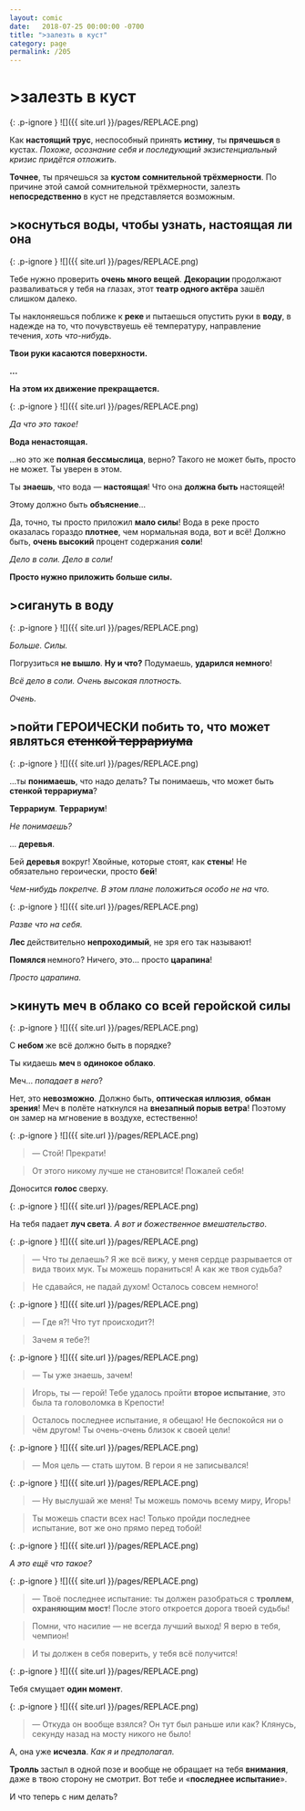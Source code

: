 ```yaml
---
layout: comic
date:   2018-07-25 00:00:00 -0700
title: ">залезть в куст"
category: page
permalink: /205
---
```

# >залезть в куст

{: .p-ignore }
![]({{ site.url }}/pages/REPLACE.png)

Как <strong>настоящий трус</strong>, неспособный принять <strong>истину</strong>, ты <strong>прячешься </strong>в кустах. <em>Похоже, осознание себя и последующий экзистенциальный кризис придётся отложить.</em>

<strong>Точнее</strong>, ты прячешься за <strong>кустом</strong> <strong>сомнительной трёхмерности</strong>. По причине этой самой сомнительной трёхмерности, залезть <strong>непосредственно </strong>в куст не представляется возможным.

## >коснуться воды, чтобы узнать, настоящая ли она

{: .p-ignore }
![]({{ site.url }}/pages/REPLACE.png)

Тебе нужно проверить <strong>очень много вещей</strong>. <strong>Декорации </strong>продолжают разваливаться у тебя на глазах, этот <strong>театр одного актёра</strong> зашёл слишком далеко.

Ты наклоняешься поближе к <strong>реке </strong>и пытаешься опустить руки в <strong>воду</strong>, в надежде на то, что почувствуешь её температуру, направление течения, <em>хоть что-нибудь</em>.

<strong>Твои руки касаются поверхности.</strong>

<strong>…</strong>

<strong>На этом их движение прекращается.</strong>

{: .p-ignore }
![]({{ site.url }}/pages/REPLACE.png)

<em>Да что это такое!</em>

<strong>Вода ненастоящая.</strong>

…но это же <strong>полная бессмыслица</strong>, верно? Такого не может быть, просто не может. Ты уверен в этом. 

Ты <strong>знаешь</strong>, что вода — <strong>настоящая</strong>! Что она <strong>должна быть</strong> настоящей!

Этому должно быть <strong>объяснение</strong>…

Да, точно, ты просто приложил <strong>мало силы</strong>! Вода в реке просто оказалась гораздо <strong>плотнее</strong>, чем нормальная вода, вот и всё! Должно быть, <strong>очень высокий</strong> процент содержания <strong>соли</strong>!<em> </em>

<em>Дело в соли. Дело в соли!</em>

<strong>Просто нужно приложить больше силы.</strong>

## >сигануть в воду

{: .p-ignore }
![]({{ site.url }}/pages/REPLACE.png)

<em>Больше. Силы.</em>

Погрузиться <strong>не вышло</strong>. <strong>Ну и что?</strong> Подумаешь, <strong>ударился немного</strong>!

<em>Всё дело в соли. Очень высокая плотность. </em>

<em>Очень.</em>

## >пойти ГЕРОИЧЕСКИ побить то, что может являться <strike>стенкой террариума</strike>

{: .p-ignore }
![]({{ site.url }}/pages/REPLACE.png)

…ты <strong>понимаешь</strong>, что надо делать? Ты понимаешь, что может быть <strong>стенкой террариума</strong>?

<strong>Террариум</strong>. <strong>Террариум</strong>! 

<em>Не понимаешь?</em>

… <strong>деревья</strong>. 

Бей <strong>деревья </strong>вокруг! Хвойные, которые стоят, как <strong>стены</strong>! Не обязательно героически, просто <strong>бей</strong>!

<em>Чем-нибудь покрепче. В этом плане положиться особо не на что.</em>

{: .p-ignore }
![]({{ site.url }}/pages/REPLACE.png)

<em>Разве что на себя.</em>

<strong>Лес </strong>действительно <strong>непроходимый</strong>, не зря его так называют!

<strong>Помялся </strong>немного? Ничего, это… просто <strong>царапина</strong>!

<em>Просто царапина.</em>

## >кинуть меч в облако со всей геройской силы

{: .p-ignore }
![]({{ site.url }}/pages/REPLACE.png)

С <strong>небом </strong>же всё должно быть в порядке?

Ты кидаешь <strong>меч </strong>в <strong>одинокое облако</strong>.

Меч… <em>попадает в него</em>? 

Нет, это <strong>невозможно</strong>. Должно быть, <strong>оптическая иллюзия</strong>, <strong>обман зрения</strong>! Меч в полёте наткнулся на <strong>внезапный порыв ветра</strong>! Поэтому он замер на мгновение в воздухе, естественно!

{: .p-ignore }
![]({{ site.url }}/pages/REPLACE.png)

<blockquote>— Стой! Прекрати!</blockquote>

<blockquote>От этого никому лучше не становится! Пожалей себя!</blockquote>

Доносится <strong>голос </strong>сверху.

{: .p-ignore }
![]({{ site.url }}/pages/REPLACE.png)

На тебя падает <strong>луч света</strong>. <em>А вот и божественное вмешательство</em>.

{: .p-ignore }
![]({{ site.url }}/pages/REPLACE.png)

<blockquote>— Что ты делаешь? Я же всё вижу, у меня сердце разрывается от вида твоих мук. Ты можешь пораниться! А как же твоя судьба?</blockquote>

<blockquote>Не сдавайся, не падай духом! Осталось совсем немного!</blockquote>

{: .p-ignore }
![]({{ site.url }}/pages/REPLACE.png)

<blockquote>— Где я?! Что тут происходит?!</blockquote>

<blockquote>Зачем я тебе?!</blockquote>

{: .p-ignore }
![]({{ site.url }}/pages/REPLACE.png)

<blockquote>— Ты уже знаешь, зачем!</blockquote>

<blockquote>Игорь, ты — герой! Тебе удалось пройти <strong>второе испытание</strong>, это была та головоломка в Крепости!</blockquote>

<blockquote>Осталось последнее испытание, я обещаю! Не беспокойся ни о чём другом! Ты очень-очень близок к своей цели! </blockquote>

{: .p-ignore }
![]({{ site.url }}/pages/REPLACE.png)

<blockquote>— Моя цель — стать шутом. В герои я не записывался!</blockquote>

{: .p-ignore }
![]({{ site.url }}/pages/REPLACE.png)

<blockquote>— Ну выслушай же меня! Ты можешь помочь всему миру, Игорь!</blockquote>

<blockquote>Ты можешь спасти всех нас! Только пройди последнее испытание, вот же оно прямо перед тобой!</blockquote>

{: .p-ignore }
![]({{ site.url }}/pages/REPLACE.png)

<em>А это ещё что такое?</em>

{: .p-ignore }
![]({{ site.url }}/pages/REPLACE.png)

<blockquote>— Твоё последнее испытание: ты должен разобраться с <strong>троллем</strong>, <strong>охраняющим мост</strong>! После этого откроется дорога твоей судьбы!</blockquote>

<blockquote>Помни, что насилие — не всегда лучший выход! Я верю в тебя, чемпион! </blockquote>

<blockquote>И ты должен в себя поверить, у тебя всё получится!</blockquote>

{: .p-ignore }
![]({{ site.url }}/pages/REPLACE.png)

Тебя смущает <strong>один момент</strong>.

{: .p-ignore }
![]({{ site.url }}/pages/REPLACE.png)

<blockquote>— Откуда он вообще взялся? Он тут был раньше или как? Клянусь, секунду назад на мосту никого не было!</blockquote>

А, она уже <strong>исчезла</strong>. <em>Как я и предполагал.</em>

<strong>Тролль </strong>застыл в одной позе и вообще не обращает на тебя <strong>внимания</strong>, даже в твою сторону не смотрит. Вот тебе и «<strong>последнее испытание</strong>».

И что теперь с ним делать?
